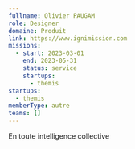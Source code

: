 ```yaml
---
fullname: Olivier PAUGAM
role: Designer
domaine: Produit
link: https://www.ignimission.com
missions:
  - start: 2023-03-01
    end: 2023-05-31
    status: service
    startups:
      - themis
startups:
  - themis
memberType: autre
teams: []
---
```

En toute intelligence collective
